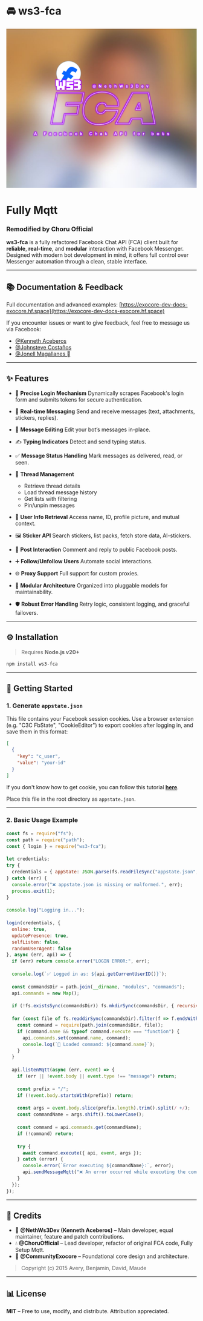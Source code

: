 # 🚘 ws3-fca

![Image](wiegine.png)
# Fully Mqtt
### Remodified by Choru Official 
**ws3-fca** is a fully refactored Facebook Chat API (FCA) client built for **reliable**, **real-time**, and **modular** interaction with Facebook Messenger. Designed with modern bot development in mind, it offers full control over Messenger automation through a clean, stable interface.

---

## 📚 Documentation & Feedback

Full documentation and advanced examples:
[https://exocore-dev-docs-exocore.hf.space](https://exocore-dev-docs-exocore.hf.space)

If you encounter issues or want to give feedback, feel free to message us via Facebook:

* [@Kenneth Aceberos](https://www.facebook.com/Neth.Aceb07/)
* [@Johnsteve Costaños](https://www.facebook.com/johnstevecostanos2025/)
* [@Jonell Magallanes 󱢏](https://www.facebook.com/ccprojectsjonell10/)

---

## ✨ Features

* 🔐 **Precise Login Mechanism**
  Dynamically scrapes Facebook's login form and submits tokens for secure authentication.

* 💬 **Real-time Messaging**
  Send and receive messages (text, attachments, stickers, replies).

* 📝 **Message Editing**
  Edit your bot’s messages in-place.

* ✍️ **Typing Indicators**
  Detect and send typing status.

* ✅ **Message Status Handling**
  Mark messages as delivered, read, or seen.

* 📂 **Thread Management**

  * Retrieve thread details
  * Load thread message history
  * Get lists with filtering
  * Pin/unpin messages

* 👤 **User Info Retrieval**
  Access name, ID, profile picture, and mutual context.

* 🖼️ **Sticker API**
  Search stickers, list packs, fetch store data, AI-stickers.

* 💬 **Post Interaction**
  Comment and reply to public Facebook posts.

* ➕ **Follow/Unfollow Users**
  Automate social interactions.

* 🌐 **Proxy Support**
  Full support for custom proxies.

* 🧱 **Modular Architecture**
  Organized into pluggable models for maintainability.

* 🛡️ **Robust Error Handling**
  Retry logic, consistent logging, and graceful failovers.

---

## ⚙️ Installation

> Requires **Node.js v20+**

```bash
npm install ws3-fca
```

---

## 🚀 Getting Started

### 1. Generate `appstate.json`

This file contains your Facebook session cookies.
Use a browser extension (e.g. "C3C FbState", "CookieEditor") to export cookies after logging in, and save them in this format:

```json
[
  {
    "key": "c_user",
    "value": "your-id"
  }
]
```

If you don't know how to get cookie, you can follow this tutorial **[here](https://appstate-tutorial-ws3.pages.dev)**.

Place this file in the root directory as `appstate.json`.

---

### 2. Basic Usage Example

```js
const fs = require("fs");
const path = require("path");
const { login } = require("ws3-fca");

let credentials;
try {
  credentials = { appState: JSON.parse(fs.readFileSync("appstate.json", "utf8")) };
} catch (err) {
  console.error("❌ appstate.json is missing or malformed.", err);
  process.exit(1);
}

console.log("Logging in...");

login(credentials, {
  online: true,
  updatePresence: true,
  selfListen: false,
  randomUserAgent: false
}, async (err, api) => {
  if (err) return console.error("LOGIN ERROR:", err);

  console.log(`✅ Logged in as: ${api.getCurrentUserID()}`);

  const commandsDir = path.join(__dirname, "modules", "commands");
  api.commands = new Map();

  if (!fs.existsSync(commandsDir)) fs.mkdirSync(commandsDir, { recursive: true });

  for (const file of fs.readdirSync(commandsDir).filter(f => f.endsWith(".js"))) {
    const command = require(path.join(commandsDir, file));
    if (command.name && typeof command.execute === "function") {
      api.commands.set(command.name, command);
      console.log(`🔧 Loaded command: ${command.name}`);
    }
  }

  api.listenMqtt(async (err, event) => {
    if (err || !event.body || event.type !== "message") return;

    const prefix = "/";
    if (!event.body.startsWith(prefix)) return;

    const args = event.body.slice(prefix.length).trim().split(/ +/);
    const commandName = args.shift().toLowerCase();

    const command = api.commands.get(commandName);
    if (!command) return;

    try {
      await command.execute({ api, event, args });
    } catch (error) {
      console.error(`Error executing ${commandName}:`, error);
      api.sendMessageMqtt("❌ An error occurred while executing the command.", event.threadID, event.messageID);
    }
  });
});
```

---

## 🙌 Credits

* 🔧 **@NethWs3Dev (Kenneth Aceberos)** – Main developer, equal maintainer, feature and patch contributions.
* 💧 **@ChoruOfficial** – Lead developer, refactor of original FCA code, Fully Setup Mqtt.
* 🔮 **@CommunityExocore** – Foundational core design and architecture.

> Copyright (c) 2015
> Avery, Benjamin, David, Maude

---

## 📊 License

**MIT** – Free to use, modify, and distribute. Attribution appreciated.
